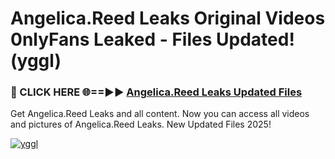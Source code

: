# Angelica.Reed Leaks Original Videos 0nlyFans Leaked - Files Updated! (yggl)

<h3>🔴 CLICK HERE 🌐==►► <a href="https://tinyurl.com/x26r9saj" rel="nofollow">Angelica.Reed Leaks Updated Files</a></h3>

Get Angelica.Reed Leaks and all content. Now you can access all videos and pictures of Angelica.Reed Leaks. New Updated Files 2025!

[![yggl](https://i.imgur.com/LkgZPqh.gif)](https://tinyurl.com/x26r9saj)
